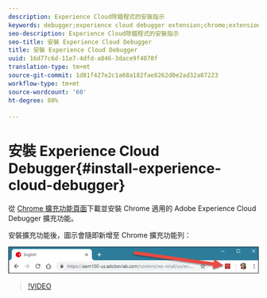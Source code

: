 ```yaml
---
description: Experience Cloud除錯程式的安裝指示
keywords: debugger;experience cloud debugger extension;chrome;extension;install
seo-description: Experience Cloud除錯程式的安裝指示
seo-title: 安裝 Experience Cloud Debugger
title: 安裝 Experience Cloud Debugger
uuid: 16d77c6d-11e7-4dfd-a846-3dace9f4070f
translation-type: tm+mt
source-git-commit: 1d81f427e2c1a68a182fae8262d0e2ad32a87223
workflow-type: tm+mt
source-wordcount: '60'
ht-degree: 80%

---
```



# 安裝 Experience Cloud Debugger{#install-experience-cloud-debugger}

從 [Chrome 擴充功能頁面](https://chrome.google.com/webstore/detail/adobe-experience-cloud-de/ocdmogmohccmeicdhlhhgepeaijenapj)下載並安裝 Chrome 適用的 Adobe Experience Cloud Debugger 擴充功能。

安裝擴充功能後，圖示會隨即新增至 Chrome 擴充功能列：

![](assets/start-icon.jpg)

>[!VIDEO](https://video.tv.adobe.com/v/23114t2/)
